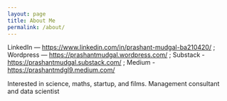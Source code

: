 ```yaml
---
layout: page
title: About Me
permalink: /about/
---
```

LinkedIn — https://www.linkedin.com/in/prashant-mudgal-ba210420/ ; 
Wordpress — https://prashantmudgal.wordpress.com/ ; 
Substack - https://prashantmudgal.substack.com/ ;
Medium - https://prashantmdgl9.medium.com/ 

Interested in science, maths, startup, and films. Management consultant and data scientist

